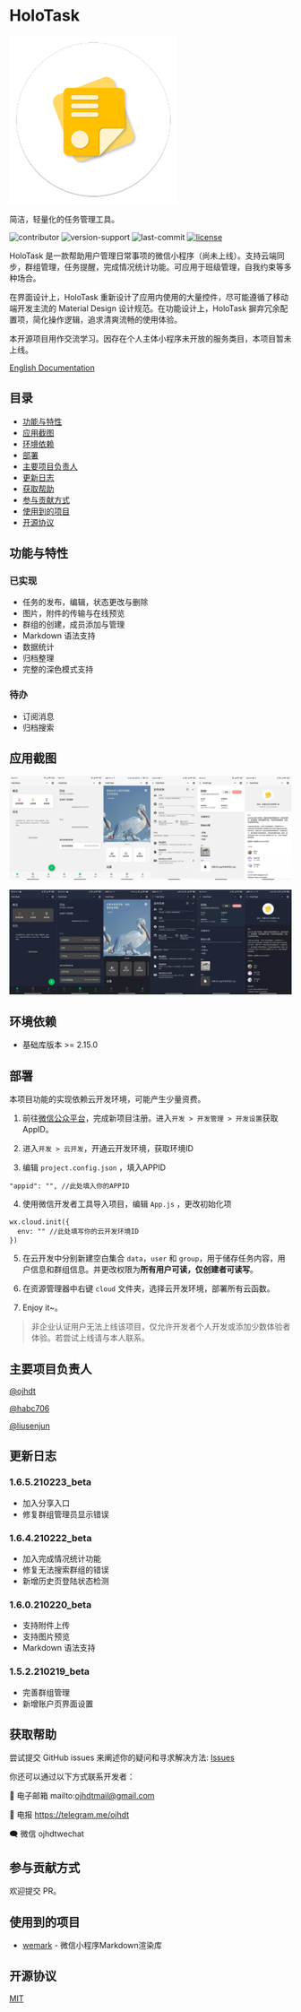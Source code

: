 # HoloTask

<img src="source/main.png" width="300" height="300">

简洁，轻量化的任务管理工具。

![contributor](https://img.shields.io/github/contributors/ojhdt/holotask)
![version-support](https://img.shields.io/badge/Base%20Library-%3E%3D2.15.0-blue)
![last-commit](https://img.shields.io/github/last-commit/ojhdt/holotask)
[![license](https://img.shields.io/github/license/ojhdt/holotask)](LICENSE)

HoloTask 是一款帮助用户管理日常事项的微信小程序（尚未上线）。支持云端同步，群组管理，任务提醒，完成情况统计功能。可应用于班级管理，自我约束等多种场合。

在界面设计上，HoloTask 重新设计了应用内使用的大量控件，尽可能遵循了移动端开发主流的 Material Design 设计规范。在功能设计上，HoloTask 摒弃冗余配置项，简化操作逻辑，追求清爽流畅的使用体验。

本开源项目用作交流学习。因存在个人主体小程序未开放的服务类目，本项目暂未上线。

[English Documentation](README.md)

## 目录

- [功能与特性](#功能与特性)
- [应用截图](#应用截图)
- [环境依赖](#环境依赖)
- [部署](#部署)
- [主要项目负责人](#主要项目负责人)
- [更新日志](#更新日志)
- [获取帮助](#获取帮助)
- [参与贡献方式](#参与贡献方式)
- [使用到的项目](#使用到的项目)
- [开源协议](#开源协议)

## 功能与特性

### 已实现

- 任务的发布，编辑，状态更改与删除
- 图片，附件的传输与在线预览
- 群组的创建，成员添加与管理
- Markdown 语法支持
- 数据统计
- 归档整理
- 完整的深色模式支持

### 待办

- 订阅消息
- 归档搜索

## 应用截图

![light](screenshot/light.png)

![dark](screenshot/dark.png)

## 环境依赖

- 基础库版本 >= 2.15.0

## 部署

本项目功能的实现依赖云开发环境，可能产生少量资费。

1. 前往[微信公众平台](https://mp.weixin.qq.com/)，完成新项目注册。进入`开发 > 开发管理 > 开发设置`获取AppID。

2. 进入`开发 > 云开发`，开通云开发环境，获取环境ID

3. 编辑 `project.config.json` ，填入APPID
```
"appid": "", //此处填入你的APPID
```

4. 使用微信开发者工具导入项目，编辑 `App.js` ，更改初始化项
```
wx.cloud.init({
  env: "" //此处填写你的云开发环境ID
})
```

5. 在云开发中分别新建空白集合 `data`，`user` 和 `group`，用于储存任务内容，用户信息和群组信息。并更改权限为**所有用户可读，仅创建者可读写**。

6. 在资源管理器中右键 `cloud` 文件夹，选择云开发环境，部署所有云函数。

7. Enjoy it~。

>非企业认证用户无法上线该项目，仅允许开发者个人开发或添加少数体验者体验。若尝试上线请与本人联系。

## 主要项目负责人

[@ojhdt](https://github.com/ojhdt/)

[@habc706](https://github.com/habc706)

[@liusenjun](https://github.com/liusenjun)

## 更新日志

### 1.6.5.210223_beta

- 加入分享入口
- 修复群组管理员显示错误

### 1.6.4.210222_beta

- 加入完成情况统计功能
- 修复无法搜索群组的错误
- 新增历史页登陆状态检测

### 1.6.0.210220_beta

- 支持附件上传
- 支持图片预览
- Markdown 语法支持

### 1.5.2.210219_beta

- 完善群组管理
- 新增账户页界面设置

## 获取帮助

尝试提交 GitHub issues 来阐述你的疑问和寻求解决方法: [Issues](https://github.com/ojhdt/HoloTask/issues)

你还可以通过以下方式联系开发者：

📧 电子邮箱 mailto:ojhdtmail@gmail.com

💬 电报 https://telegram.me/ojhdt

🗨️ 微信 ojhdtwechat

## 参与贡献方式

欢迎提交 PR。



## 使用到的项目

- [wemark](https://github.com/TooBug/wemark) - 微信小程序Markdown渲染库


## 开源协议

[MIT](LICENSE)
